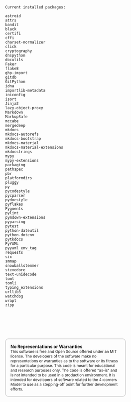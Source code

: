 ```
Current installed packages:   

astroid
attrs
bandit
black
certifi
cffi
charset-normalizer
click
cryptography
dnspython
docutils
Faker
flake8
ghp-import
gitdb
GitPython
idna
importlib-metadata
iniconfig
isort
Jinja2
lazy-object-proxy
Markdown
MarkupSafe
mccabe
mergedeep
mkdocs
mkdocs-autorefs
mkdocs-bootstrap
mkdocs-material
mkdocs-material-extensions
mkdocstrings
mypy
mypy-extensions
packaging
pathspec
pbr
platformdirs
pluggy
py
pycodestyle
pycparser
pydocstyle
pyflakes
Pygments
pylint
pymdown-extensions
pyparsing
pytest
python-dateutil
python-dotenv
pytkdocs
PyYAML
pyyaml_env_tag
requests
six
smmap
snowballstemmer
stevedore
text-unidecode
toml
tomli
typing_extensions
urllib3
watchdog
wrapt
zipp   
```    



<div style="font-size: 12px;
            padding: 15px;
            border: 2px solid lightgray;
            margin-top: 100px;
            margin-left: 0px;
            margin-bottom: 40px;
            margin-right: auto;
            width: 70%;
            border-radius: 10px;">
  <h4 style="font-size: 14px;
            padding: 0px;
            margin: 0px;">No Representations or Warranties</h5>
  This software is free and Open Source offered under an MIT license. The developers of the software make no
  representations or warranties as to the software or its fitness for a particular purpose. This code is meant for
  educational and research purposes only. The code is offered "as-is" and is not intended to be used in a production
  environment. It is intended for developers of software related to the 4-corners Model to use as a stepping-off point
  for further development efforts.
</div>